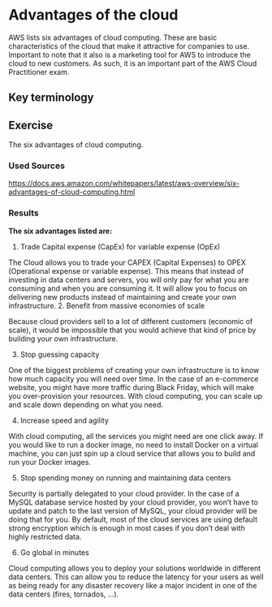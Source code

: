 # Advantages of the cloud

AWS lists six advantages of cloud computing. These are basic characteristics of the cloud that make it attractive for companies to use. Important to note that it also is a marketing tool for AWS to introduce the cloud to new customers. As such, it is an important part of the AWS Cloud Practitioner exam.


## Key terminology


## Exercise

The six advantages of cloud computing.

### Used Sources

https://docs.aws.amazon.com/whitepapers/latest/aws-overview/six-advantages-of-cloud-computing.html

### Results 

**The six advantages listed are:**

1. Trade Capital expense (CapEx) for variable expense (OpEx)

The Cloud allows you to trade your CAPEX (Capital Expenses) to OPEX (Operational expense or variable expense). This means that instead of investing in data centers and servers, you will only pay for what you are consuming and when you are consuming it. It will allow you to focus on delivering new products instead of maintaining and create your own infrastructure.
2. Benefit from massive economies of scale

Because cloud providers sell to a lot of different customers (economic of scale), it would be impossible that you would achieve that kind of price by building your own infrastructure.

3. Stop guessing capacity

One of the biggest problems of creating your own infrastructure is to know how much capacity you will need over time. In the case of an e-commerce website, you might have more traffic during Black Friday, which will make you over-provision your resources. With cloud computing, you can scale up and scale down depending on what you need.

4. Increase speed and agility

With cloud computing, all the services you might need are one click away. If you would like to run a docker image, no need to install Docker on a virtual machine, you can just spin up a cloud service that allows you to build and run your Docker images.

5. Stop spending money on running and maintaining data centers

Security is partially delegated to your cloud provider. In the case of a MySQL database service hosted by your cloud provider, you won’t have to update and patch to the last version of MySQL, your cloud provider will be doing that for you. By default, most of the cloud services are using default strong encryption which is enough in most cases if you don’t deal with highly restricted data.

6. Go global in minutes

Cloud computing allows you to deploy your solutions worldwide in different data centers. This can allow you to reduce the latency for your users as well as being ready for any disaster recovery like a major incident in one of the data centers (fires, tornados, …).